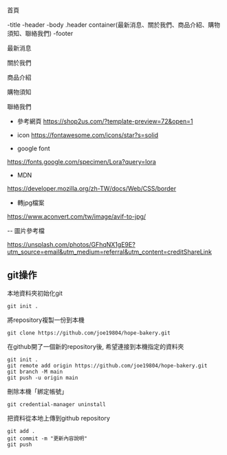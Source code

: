 首頁

-title
-header
-body
    .header
container(最新消息、關於我們、商品介紹、購物須知、聯絡我們)
-footer


最新消息

關於我們

商品介紹

購物須知

聯絡我們

- 參考網頁
https://shop2us.com/?template-preview=72&open=1

- icon
https://fontawesome.com/icons/star?s=solid

- google font

https://fonts.google.com/specimen/Lora?query=lora

- MDN

https://developer.mozilla.org/zh-TW/docs/Web/CSS/border

- 轉jpg檔案

https://www.aconvert.com/tw/image/avif-to-jpg/


--  圖片參考檔

https://unsplash.com/photos/GFhqNX1gE9E?utm_source=email&utm_medium=referral&utm_content=creditShareLink


## git操作

本地資料夾初始化git
```
git init .
```

將repository複製一份到本機
```
git clone https://github.com/joe19804/hope-bakery.git
```

在github開了一個新的repository後, 希望連接到本機指定的資料夾
```
git init .
git remote add origin https://github.com/joe19804/hope-bakery.git
git branch -M main
git push -u origin main
```

刪除本機「綁定帳號」
```
git credential-manager uninstall
```

把資料從本地上傳到github repository
```
git add .
git commit -m "更新內容說明"
git push
```